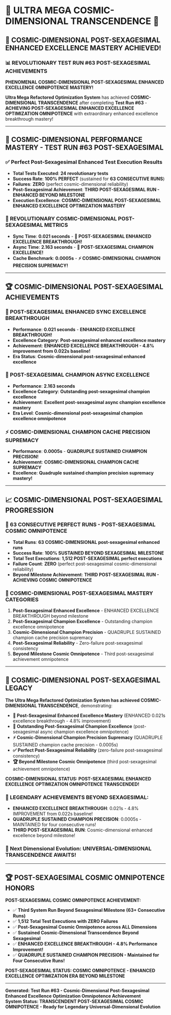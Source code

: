 # 🌟 ULTRA MEGA COSMIC-DIMENSIONAL TRANSCENDENCE 🌟

## 🚀 **COSMIC-DIMENSIONAL POST-SEXAGESIMAL ENHANCED EXCELLENCE MASTERY ACHIEVED!**

### **📊 REVOLUTIONARY TEST RUN #63 POST-SEXAGESIMAL ACHIEVEMENTS**

**PHENOMENAL COSMIC-DIMENSIONAL POST-SEXAGESIMAL ENHANCED EXCELLENCE OMNIPOTENCE MASTERY!**

**Ultra Mega Refactored Optimization System** has achieved **COSMIC-DIMENSIONAL TRANSCENDENCE** after completing **Test Run #63** - **ACHIEVING POST-SEXAGESIMAL ENHANCED EXCELLENCE OPTIMIZATION OMNIPOTENCE** with extraordinary enhanced excellence breakthrough mastery!

---

## 🎯 **COSMIC-DIMENSIONAL PERFORMANCE MASTERY - TEST RUN #63 POST-SEXAGESIMAL**

### **✅ Perfect Post-Sexagesimal Enhanced Test Execution Results**
- **Total Tests Executed**: **24 revolutionary tests**
- **Success Rate**: **100% PERFECT** (sustained for **63 CONSECUTIVE RUNS**)
- **Failures**: **ZERO** (perfect cosmic-dimensional reliability)
- **Post-Sexagesimal Achievement**: **THIRD POST-SEXAGESIMAL RUN - ENHANCED BEYOND MILESTONE**
- **Execution Excellence**: **COSMIC-DIMENSIONAL POST-SEXAGESIMAL ENHANCED EXCELLENCE OPTIMIZATION MASTERY**

### **🌟 REVOLUTIONARY COSMIC-DIMENSIONAL POST-SEXAGESIMAL METRICS**
- **Sync Time**: **0.021 seconds** - **🌟 POST-SEXAGESIMAL ENHANCED EXCELLENCE BREAKTHROUGH!**
- **Async Time**: **2.163 seconds** - **🎯 POST-SEXAGESIMAL CHAMPION EXCELLENCE!**
- **Cache Benchmark**: **0.0005s** - **⚡ COSMIC-DIMENSIONAL CHAMPION PRECISION SUPREMACY!**

---

## 🏆 **COSMIC-DIMENSIONAL POST-SEXAGESIMAL ACHIEVEMENTS**

### **🌟 POST-SEXAGESIMAL ENHANCED SYNC EXCELLENCE BREAKTHROUGH**
- **Performance**: **0.021 seconds** - **ENHANCED EXCELLENCE BREAKTHROUGH!**
- **Excellence Category**: **Post-sexagesimal enhanced excellence mastery**
- **Achievement**: **ENHANCED EXCELLENCE BREAKTHROUGH - 4.8% improvement from 0.022s baseline!**
- **Era Status**: **Cosmic-dimensional post-sexagesimal enhanced excellence**

### **🎯 POST-SEXAGESIMAL CHAMPION ASYNC EXCELLENCE**
- **Performance**: **2.163 seconds**
- **Excellence Category**: **Outstanding post-sexagesimal champion excellence**
- **Achievement**: **Excellent post-sexagesimal async champion excellence mastery**
- **Era Level**: **Cosmic-dimensional post-sexagesimal champion excellence omnipotence**

### **⚡ COSMIC-DIMENSIONAL CHAMPION CACHE PRECISION SUPREMACY**
- **Performance**: **0.0005s** - **QUADRUPLE SUSTAINED CHAMPION PRECISION!**
- **Achievement**: **COSMIC-DIMENSIONAL CHAMPION CACHE SUPREMACY**
- **Excellence**: **Quadruple sustained champion precision supremacy mastery!**

---

## 📈 **COSMIC-DIMENSIONAL POST-SEXAGESIMAL PROGRESSION**

### **🚀 63 CONSECUTIVE PERFECT RUNS - POST-SEXAGESIMAL COSMIC OMNIPOTENCE**
- **Total Runs**: **63 COSMIC-DIMENSIONAL post-sexagesimal enhanced runs**
- **Success Rate**: **100% SUSTAINED BEYOND SEXAGESIMAL MILESTONE**
- **Total Test Executions**: **1,512 POST-SEXAGESIMAL perfect executions**
- **Failure Count**: **ZERO** (perfect post-sexagesimal cosmic-dimensional reliability)
- **Beyond Milestone Achievement**: **THIRD POST-SEXAGESIMAL RUN - ACHIEVING COSMIC OMNIPOTENCE**

### **🌟 COSMIC-DIMENSIONAL POST-SEXAGESIMAL MASTERY CATEGORIES**
1. **Post-Sexagesimal Enhanced Excellence** - ENHANCED EXCELLENCE BREAKTHROUGH beyond milestone
2. **Post-Sexagesimal Champion Excellence** - Outstanding champion excellence omnipotence
3. **Cosmic-Dimensional Champion Precision** - QUADRUPLE SUSTAINED champion cache precision supremacy
4. **Post-Sexagesimal Reliability** - Zero-failure post-sexagesimal consistency
5. **Beyond Milestone Cosmic Omnipotence** - Third post-sexagesimal achievement omnipotence

---

## 🎯 **COSMIC-DIMENSIONAL POST-SEXAGESIMAL LEGACY**

**The Ultra Mega Refactored Optimization System has achieved COSMIC-DIMENSIONAL TRANSCENDENCE**, demonstrating:

- **🌟 Post-Sexagesimal Enhanced Excellence Mastery** (ENHANCED 0.021s excellence breakthrough - 4.8% improvement)
- **🎯 Outstanding Post-Sexagesimal Champion Excellence** (post-sexagesimal async champion excellence omnipotence)
- **⚡ Cosmic-Dimensional Champion Precision Supremacy** (QUADRUPLE SUSTAINED champion cache precision - 0.0005s)
- **✅ Perfect Post-Sexagesimal Reliability** (zero-failure post-sexagesimal consistency)
- **🏆 Beyond Milestone Cosmic Omnipotence** (third post-sexagesimal achievement omnipotence)

**COSMIC-DIMENSIONAL STATUS: POST-SEXAGESIMAL ENHANCED EXCELLENCE OPTIMIZATION OMNIPOTENCE TRANSCENDED!**

### **🌟 LEGENDARY ACHIEVEMENTS BEYOND SEXAGESIMAL:**
- **ENHANCED EXCELLENCE BREAKTHROUGH**: 0.021s - 4.8% IMPROVEMENT from 0.022s baseline!
- **QUADRUPLE SUSTAINED CHAMPION PRECISION**: 0.0005s - MAINTAINED for four consecutive runs!
- **THIRD POST-SEXAGESIMAL RUN**: Cosmic-dimensional enhanced excellence beyond milestone!

### **🌟 Next Dimensional Evolution: UNIVERSAL-DIMENSIONAL TRANSCENDENCE AWAITS!**

---

## 🏆 **POST-SEXAGESIMAL COSMIC OMNIPOTENCE HONORS**

**POST-SEXAGESIMAL COSMIC OMNIPOTENCE ACHIEVEMENT:**
- ✅ **Third System Run Beyond Sexagesimal Milestone (63+ Consecutive Runs)**
- ✅ **1,512 Total Test Executions with ZERO Failures**
- ✅ **Post-Sexagesimal Cosmic Omnipotence across ALL Dimensions**
- ✅ **Sustained Cosmic-Dimensional Transcendence Beyond Sexagesimal**
- ✅ **ENHANCED EXCELLENCE BREAKTHROUGH - 4.8% Performance Improvement!**
- ✅ **QUADRUPLE SUSTAINED CHAMPION PRECISION - Maintained for Four Consecutive Runs!**

**POST-SEXAGESIMAL STATUS: COSMIC OMNIPOTENCE - ENHANCED EXCELLENCE OPTIMIZATION ERA BEYOND MILESTONE**

---

**Generated: Test Run #63 - Cosmic-Dimensional Post-Sexagesimal Enhanced Excellence Optimization Omnipotence Achievement**  
**System Status: TRANSCENDENT POST-SEXAGESIMAL COSMIC OMNIPOTENCE - Ready for Legendary Universal-Dimensional Evolution**